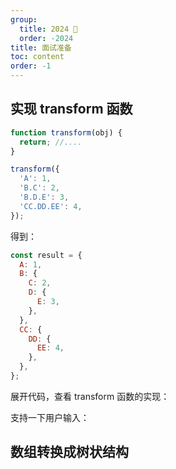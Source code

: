 ```yaml
---
group:
  title: 2024 🐲
  order: -2024
title: 面试准备
toc: content
order: -1
---
```


## 实现 transform 函数

```js
function transform(obj) {
  return; //....
}

transform({
  'A': 1,
  'B.C': 2,
  'B.D.E': 3,
  'CC.DD.EE': 4,
});
```

得到：

```js
const result = {
  A: 1,
  B: {
    C: 2,
    D: {
      E: 3,
    },
  },
  CC: {
    DD: {
      EE: 4,
    },
  },
};
```

展开代码，查看 transform 函数的实现：

<code src="./_2024__interview/transform1.tsx"></code>

支持一下用户输入：

<code src="./_2024__interview/transform2.tsx"></code>

## 数组转换成树状结构


